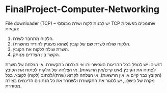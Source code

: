 # FinalProject-Computer-Networking


File downloader (TCP) – 
יש לבנות לקוח ושרת מבוססי TCP  שתומכים בפעולות הבאות:
1.	הלקוח מתחבר לשרת.
2.	הלקוח שולח לשרת שם של קובץ (שהוא מעוניין להוריד מהשרת).
3.	השרת שולח ללקוח את הקובץ.
4.	הקשר בין הצדדים מנותק.

דגשים:
יש לטפל בכל החריגות האפשריות:
אי הצלחה בתקשורת.
אי הצלחה של השרת לפתוח את הקובץ (אינו קיים/אין הרשאות).
אי הצלחה של הלקוח לפתוח את הקובץ (הקובץ כבר קיים או אין הרשאות).
אי הצלחה לקרוא (שרת)/לכתוב (לקוח) לקובץ.
בכל מקרה של כישלון, יש לסגור את התקשורת ולשחרר את כל הנתונים הדינמים בצורה מסודרת.
